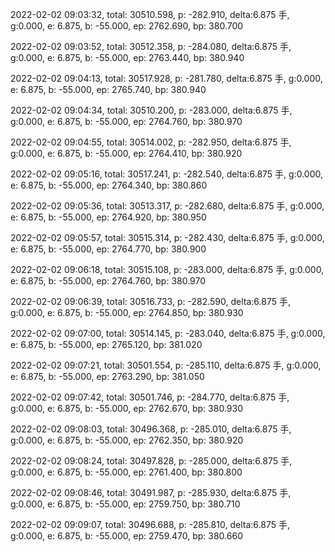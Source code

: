 2022-02-02 09:03:32, total: 30510.598, p: -282.910, delta:6.875 手, g:0.000, e: 6.875, b: -55.000, ep: 2762.690, bp: 380.700

2022-02-02 09:03:52, total: 30512.358, p: -284.080, delta:6.875 手, g:0.000, e: 6.875, b: -55.000, ep: 2763.440, bp: 380.940

2022-02-02 09:04:13, total: 30517.928, p: -281.780, delta:6.875 手, g:0.000, e: 6.875, b: -55.000, ep: 2765.740, bp: 380.940

2022-02-02 09:04:34, total: 30510.200, p: -283.000, delta:6.875 手, g:0.000, e: 6.875, b: -55.000, ep: 2764.760, bp: 380.970

2022-02-02 09:04:55, total: 30514.002, p: -282.950, delta:6.875 手, g:0.000, e: 6.875, b: -55.000, ep: 2764.410, bp: 380.920

2022-02-02 09:05:16, total: 30517.241, p: -282.540, delta:6.875 手, g:0.000, e: 6.875, b: -55.000, ep: 2764.340, bp: 380.860

2022-02-02 09:05:36, total: 30513.317, p: -282.680, delta:6.875 手, g:0.000, e: 6.875, b: -55.000, ep: 2764.920, bp: 380.950

2022-02-02 09:05:57, total: 30515.314, p: -282.430, delta:6.875 手, g:0.000, e: 6.875, b: -55.000, ep: 2764.770, bp: 380.900

2022-02-02 09:06:18, total: 30515.108, p: -283.000, delta:6.875 手, g:0.000, e: 6.875, b: -55.000, ep: 2764.760, bp: 380.970

2022-02-02 09:06:39, total: 30516.733, p: -282.590, delta:6.875 手, g:0.000, e: 6.875, b: -55.000, ep: 2764.850, bp: 380.930

2022-02-02 09:07:00, total: 30514.145, p: -283.040, delta:6.875 手, g:0.000, e: 6.875, b: -55.000, ep: 2765.120, bp: 381.020

2022-02-02 09:07:21, total: 30501.554, p: -285.110, delta:6.875 手, g:0.000, e: 6.875, b: -55.000, ep: 2763.290, bp: 381.050

2022-02-02 09:07:42, total: 30501.746, p: -284.770, delta:6.875 手, g:0.000, e: 6.875, b: -55.000, ep: 2762.670, bp: 380.930

2022-02-02 09:08:03, total: 30496.368, p: -285.010, delta:6.875 手, g:0.000, e: 6.875, b: -55.000, ep: 2762.350, bp: 380.920

2022-02-02 09:08:24, total: 30497.828, p: -285.000, delta:6.875 手, g:0.000, e: 6.875, b: -55.000, ep: 2761.400, bp: 380.800

2022-02-02 09:08:46, total: 30491.987, p: -285.930, delta:6.875 手, g:0.000, e: 6.875, b: -55.000, ep: 2759.750, bp: 380.710

2022-02-02 09:09:07, total: 30496.688, p: -285.810, delta:6.875 手, g:0.000, e: 6.875, b: -55.000, ep: 2759.470, bp: 380.660